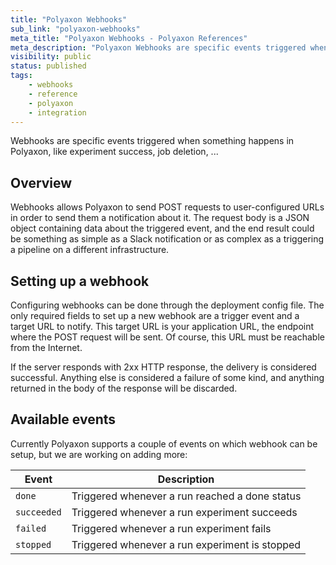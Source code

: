 ```yaml
---
title: "Polyaxon Webhooks"
sub_link: "polyaxon-webhooks"
meta_title: "Polyaxon Webhooks - Polyaxon References"
meta_description: "Polyaxon Webhooks are specific events triggered when something happens in Polyaxon, like experiment success, job deletion, ..."
visibility: public
status: published
tags:
    - webhooks
    - reference
    - polyaxon
    - integration
---
```


Webhooks are specific events triggered when something happens in Polyaxon,
like experiment success, job deletion, ...


## Overview

Webhooks allows Polyaxon to send POST requests to user-configured URLs in order to send them a notification about it.
The request body is a JSON object containing data about the triggered event,
and the end result could be something as simple as a Slack notification
or as complex as a triggering a pipeline on a different infrastructure.


## Setting up a webhook

Configuring webhooks can be done through the deployment config file.
The only required fields to set up a new webhook are a trigger event and a target URL to notify.
This target URL is your application URL,
the endpoint where the POST request will be sent.
Of course, this URL must be reachable from the Internet.

If the server responds with 2xx HTTP response,
the delivery is considered successful.
Anything else is considered a failure of some kind,
and anything returned in the body of the response will be discarded.


## Available events

Currently Polyaxon supports a couple of events on which webhook can be setup,
but we are working on adding more:

|Event|Description|
|-----|-----------|
|`done`|Triggered whenever a run reached a done status|
|`succeeded`|Triggered whenever a run experiment succeeds|
|`failed`|Triggered whenever a run experiment fails|
|`stopped`|Triggered whenever a run experiment is stopped|
